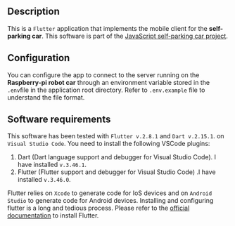 ## Description
This is a `Flutter` application that implements the mobile client for the **self-parking car**. This software is part of the [JavaScript self-parking car project](https://github.com/gcornetta/self-parking-car).

## Configuration
You can configure the app to connect to the server running on the **Raspberry-pi robot car** through an environment variable stored in the `.env`file in the application root directory. Refer to `.env.example` file to understand the file format.

## Software requirements
This software has been tested with `Flutter v.2.8.1` and `Dart v.2.15.1`. on `Visual Studio Code`. You need to install the following VSCode plugins:
1. Dart (Dart language support and debugger for Visual Studio Code). I have installed `v.3.46.1`.
2. Flutter (Flutter support and debugger for Visual Studio Code) .I have installed `v.3.46.0`.

Flutter relies on `Xcode` to generate code for IoS devices and on `Android Studio` to generate code for Android devices. Installing and configuring flutter is a long and tedious process. Please refer to the [official documentation](https://docs.flutter.dev/get-started/install) to install Flutter.
